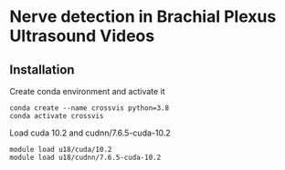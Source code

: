 # Nerve detection in Brachial Plexus Ultrasound Videos

## Installation

Create conda environment and activate it

```b
conda create --name crossvis python=3.8
conda activate crossvis
```
Load cuda 10.2 and cudnn/7.6.5-cuda-10.2
```b
module load u18/cuda/10.2
module load u18/cudnn/7.6.5-cuda-10.2
```

